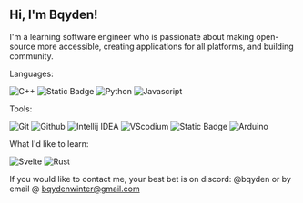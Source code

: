 ## Hi, I'm Bqyden!
I'm a learning software engineer who is passionate about making open-source more accessible, creating applications for all platforms, and building community. 

Languages:

![C++](https://img.shields.io/badge/C++-03254c?style=for-the-badge&logo=cplusplus&logoColor=white)
![Static Badge](https://img.shields.io/badge/Kotlin-7f52ff?style=for-the-badge&logo=Kotlin&logoColor=white)
![Python](https://img.shields.io/badge/-Python-ffba01?style=for-the-badge&logo=python&logoColor=white)
![Javascript](https://img.shields.io/badge/Javascript-339966?style=for-the-badge&logo=javascript&logoColor=white)

Tools:

![Git](https://img.shields.io/badge/Git-orange?style=for-the-badge&logo=Git&logoColor=white)
![Github](https://img.shields.io/badge/Github-gray?style=for-the-badge&logo=Github&logoColor=white)
![Intellij IDEA](https://img.shields.io/badge/Intellij-ff0066?style=for-the-badge&logo=IntelliJ-IDEA&logoColor=white)
![VScodium](https://img.shields.io/badge/VScodium-0084e0?style=for-the-badge&logo=visualstudiocode&logoColor=white)
![Static Badge](https://img.shields.io/badge/Fedora-294172?style=for-the-badge&logo=Fedora&logoColor=white)
![Arduino](https://img.shields.io/badge/Arduino-00878F?style=for-the-badge&logo=arduino&logoColor=white)



What I'd like to learn:

![Svelte](https://img.shields.io/badge/Svelte-ff6600?style=for-the-badge&logo=svelte&logoColor=white)
![Rust](https://img.shields.io/badge/Rust-b7410e?style=for-the-badge&logo=rust&logoColor=white)

If you would like to contact me, your best bet is on discord: @bqyden or by email @ bqydenwinter@gmail.com
